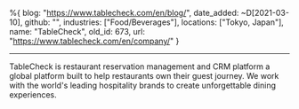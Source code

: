 %{
  blog: "https://www.tablecheck.com/en/blog/",
  date_added: ~D[2021-03-10],
  github: "",
  industries: ["Food/Beverages"],
  locations: ["Tokyo, Japan"],
  name: "TableCheck",
  old_id: 673,
  url: "https://www.tablecheck.com/en/company/"
}

---

TableCheck is restaurant reservation management and CRM platform a global platform built to help restaurants own their guest journey. We work with the world's leading hospitality brands to create unforgettable dining experiences.
